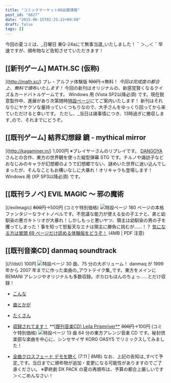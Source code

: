 ```yaml
---
title: "コミックマーケット88出展情報"
post_id: "6827"
date: "2015-06-15T02:25:22+09:00"
draft: false
tags: []
---
```



今回の夏コミは、_日曜日 東Q-24aにて無事当選_いたしました！ ˶ ＞◡＜ ˶ 早速ですが、頒布物など告知させていただきます！
## [[新刊ゲーム] MATH.SC (仮称)
](http://math.sc/) プレ・アルファ体験版 ~~100円~~→無料！ _今回は完成度の都合上、無料で頒布いたします！_ 今回の新刊はオリジナルの、新感覚賢くなるクイズ＆カードバトルゲームです。 Windows 用 (Vista SP2以降必須) です。現在鋭意製作中、進展があり次第随時[特設ページ](http://math.sc/)にてご案内いたします！  新刊はそれなりにヤケクソな量持っていくつもりなので、大手さんをゆっくり回ってから来ていただけると幸いです。 ただし、_当日は諸事情につき、13時過ぎに撤収します_ので、それまでにどうぞ。
## [[既刊ゲーム] 結界幻想録 鏡 - mythical mirror
](http://kagaminer.in/) 1,000円  ※プレイヤーさんのリプレイです。 [DANGOYA](http://dangoya.moo.jp/) さんとの合作、東方の世界観を使った縦型弾幕 STG です。チルノや諏訪子などおなじみのキャラが幻想郷のようで幻想郷でない、謎めいた世界に迷い込んでしまったが、そんなこともお構いなしに大暴れ！オリキャラも登場します！ Windows 用 (XP SP3以降必須) です。
## [[既刊ラノベ] EVIL MAGIC ～ 邪の魔術
](/evilmagic) ~~800円~~→500円 (コミケ特別価格) ![特設ページ](https://danmaq.com/wp-content/uploads/2012/11/em_POP.png) 180 ページの本格ファンタジーなライトノベルです。不思議な能力が使える女の子エナと、弟と幼馴染の悪ガキトリオが大暴れ！しかしもっと悪いヤツ、領主は幼馴染の男の子を攫ってしまった！事を知って怒髪天なエナは領主に勝負に挑むが……！？ [気になる方は冒頭 69 ページだけ読める体験版をどうぞ！](/filez/em_trial.pdf) (4MB | PDF 注意)
## [[既刊音楽CD] danmaq soundtrack
](/!/dst/) 100円 ![特設ページ](https://danmaq.com/wp-content/uploads/2012/11/dst_jacket.png) 30 曲、75 分の大ボリューム！ danmaq が 1999 年から 2007 年までに作った楽曲の_アウトテイク集_です。東方をメインに BEMANI アレンジやオリジナルも多数収録。ボカロもほんのちょっ……とだけ収録！

  * [こんな](/!/dst/Hey!.mp3)
  * [曲とかが](/filez/music/new_psm.mp3)
  * [たくさん](/filez/music/pcb.mp3)
  * [収録されてます！](http://lama.danmaq.com/lamarisa/mp3/15.mp3)
**[[既刊音楽CD] Leila Prismriver**](/!/leila/) ~~300円~~→100円 (コミケ特別価格) ![特設ページ](https://danmaq.com/wp-content/uploads/2012/11/leila1-300x296.jpg) 13 曲 64 分の東方アレンジ音楽 CD です。秘封倶楽部な楽曲を中心に、シンセサイザ KORG OASYS でリミックスしてみました！

  * [全曲クロスフェード デモを聴く](/!/leila/x.mp3) (7:11 | 8MB)
なお、上記の告知は_すべて予定_です。当日までに頒布物が追加・変更になる可能性がありますのでご了承ください。 ※夢終劇 DX PACK の夏の再頒布は、予算の都合上厳しいです＞＜ごめんなさい！
